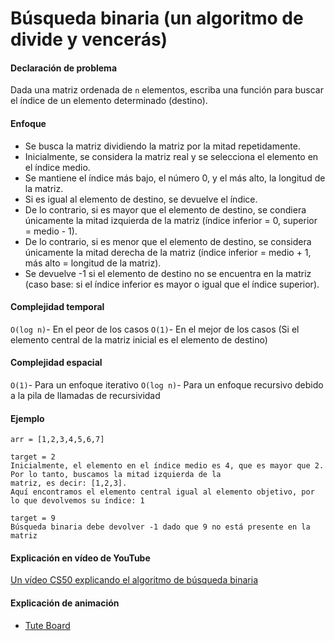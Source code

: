 # Búsqueda binaria (un algoritmo de divide y vencerás)

#### Declaración de problema

Dada una matriz ordenada de `n` elementos, escriba una función para buscar el índice de un elemento determinado (destino).

#### Enfoque

- Se busca la matriz dividiendo la matriz por la mitad repetidamente.
- Inicialmente, se considera la matriz real y se selecciona el elemento en el índice medio.
- Se mantiene el índice más bajo, el número 0, y el más alto, la longitud de la matriz.
- Si es igual al elemento de destino, se devuelve el índice.
- De lo contrario, si es mayor que el elemento de destino, se condiera únicamente la mitad izquierda de la matriz (índice inferior = 0, superior = medio - 1).
- De lo contrario, si es menor que el elemento de destino, se considera únicamente la mitad derecha de la matriz (índice inferior = medio + 1, más alto = longitud de la matriz).
- Se devuelve -1 si el elemento de destino no se encuentra en la matriz (caso base: si el índice inferior es mayor o igual que el índice superior).

#### Complejidad temporal

`O(log n)`- En el peor de los casos
`O(1)`- En el mejor de los casos (Si el elemento central de la matriz inicial es el elemento de destino)

#### Complejidad espacial

`O(1)`- Para un enfoque iterativo
`O(log n)`- Para un enfoque recursivo debido a la pila de llamadas de recursividad

#### Ejemplo

```
arr = [1,2,3,4,5,6,7]  

target = 2
Inicialmente, el elemento en el índice medio es 4, que es mayor que 2. Por lo tanto, buscamos la mitad izquierda de la
matriz, es decir: [1,2,3].
Aquí encontramos el elemento central igual al elemento objetivo, por lo que devolvemos su índice: 1

target = 9
Búsqueda binaria debe devolver -1 dado que 9 no está presente en la matriz
```

#### Explicación en vídeo de YouTube

[Un vídeo CS50 explicando el algoritmo de búsqueda binaria](https://www.youtube.com/watch?v=5xlIPT1FRcA)

#### Explicación de animación

- [Tute Board](https://boardhub.github.io/tute/?wd=binarySearchAlgo2)
